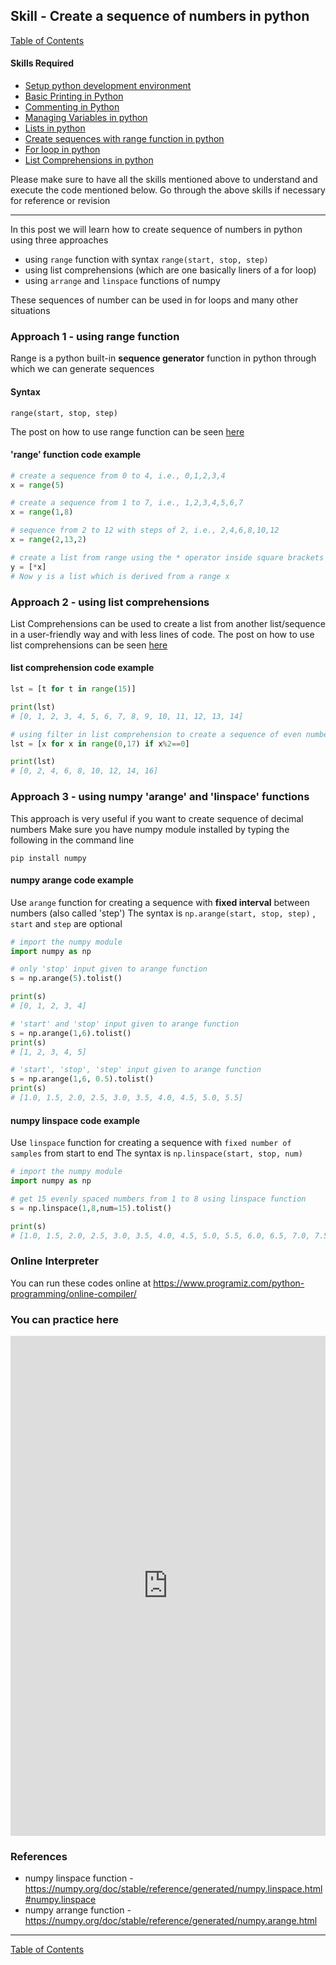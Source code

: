 ## Skill - Create a sequence of numbers in python
[Table of Contents](https://nagasudhir.blogspot.com/2020/04/taming-python-table-of-contents.html)

#### Skills Required
* [Setup python development environment](https://nagasudhir.blogspot.com/2020/04/setup-python-development-environment_14.html)
* [Basic Printing in Python](https://nagasudhir.blogspot.com/2020/04/basic-printing-in-python.html)
* [Commenting in Python](https://nagasudhir.blogspot.com/2020/04/comments-in-python.html)
* [Managing Variables in python](https://nagasudhir.blogspot.com/2020/04/managing-variables-in-python.html)
* [Lists in python](https://nagasudhir.blogspot.com/2020/04/lists-in-python.html)
* [Create sequences with range function in python](https://nagasudhir.blogspot.com/2020/05/create-sequences-with-range-function.html)
* [For loop in python](https://nagasudhir.blogspot.com/2020/05/for-loop-in-python.html)
* [List Comprehensions in python](https://nagasudhir.blogspot.com/2020/05/list-comprehensions-in-python.html)

Please make sure to have all the skills mentioned above to understand and execute the code mentioned below. Go through the above skills if necessary for reference or revision
<hr/>

In this post we will learn how to create sequence of numbers in python using three approaches

* using `range` function with syntax `range(start, stop, step)`
* using list comprehensions (which are one basically liners of a for loop)
* using `arrange` and `linspace` functions of numpy

These sequences of number can be used in for loops and many other situations

### Approach 1 - using range function
Range is a python built-in **sequence generator** function in python through which we can generate sequences
#### Syntax
```
range(start, stop, step)
```
The post on how to use range function can be seen [here](https://nagasudhir.blogspot.com/2020/05/create-sequences-with-range-function.html)
#### 'range' function code example
```python
# create a sequence from 0 to 4, i.e., 0,1,2,3,4
x = range(5)

# create a sequence from 1 to 7, i.e., 1,2,3,4,5,6,7
x = range(1,8)

# sequence from 2 to 12 with steps of 2, i.e., 2,4,6,8,10,12
x = range(2,13,2)

# create a list from range using the * operator inside square brackets
y = [*x]
# Now y is a list which is derived from a range x
```

### Approach 2 - using list comprehensions
List Comprehensions can be used to create a list from another list/sequence in a user-friendly way and with less lines of code.
The post on how to use list comprehensions can be seen [here](https://nagasudhir.blogspot.com/2020/05/list-comprehensions-in-python.html)

#### list comprehension code example
```python
lst = [t for t in range(15)]

print(lst)
# [0, 1, 2, 3, 4, 5, 6, 7, 8, 9, 10, 11, 12, 13, 14]

# using filter in list comprehension to create a sequence of even numbers
lst = [x for x in range(0,17) if x%2==0]

print(lst)
# [0, 2, 4, 6, 8, 10, 12, 14, 16]
```

### Approach 3 - using numpy 'arange' and 'linspace' functions
This approach is very useful if you want to create sequence of decimal numbers
Make sure you have numpy module installed by typing the following in the command line
```
pip install numpy
```

#### numpy arange code example
Use `arange` function for creating a sequence with **fixed interval** between numbers (also called 'step')
The syntax is ```np.arange(start, stop, step)``` , `start` and `step` are optional
```python
# import the numpy module
import numpy as np

# only 'stop' input given to arange function
s = np.arange(5).tolist()

print(s)
# [0, 1, 2, 3, 4]

# 'start' and 'stop' input given to arange function
s = np.arange(1,6).tolist()
print(s)
# [1, 2, 3, 4, 5]

# 'start', 'stop', 'step' input given to arange function
s = np.arange(1,6, 0.5).tolist()
print(s)
# [1.0, 1.5, 2.0, 2.5, 3.0, 3.5, 4.0, 4.5, 5.0, 5.5]
```

#### numpy linspace code example
Use `linspace` function for creating a sequence with `fixed number of samples` from start to end
The syntax is ```np.linspace(start, stop, num)``` 
```python
# import the numpy module
import numpy as np

# get 15 evenly spaced numbers from 1 to 8 using linspace function
s = np.linspace(1,8,num=15).tolist()

print(s)
# [1.0, 1.5, 2.0, 2.5, 3.0, 3.5, 4.0, 4.5, 5.0, 5.5, 6.0, 6.5, 7.0, 7.5, 8.0]
```

### Online Interpreter
You can run these codes online at https://www.programiz.com/python-programming/online-compiler/

### You can practice here
<iframe height="800px" width="100%" src="https://repl.it/repls/WorthwhileScholarlyDonateware?lite=true" scrolling="no" frameborder="no" allowtransparency="true" allowfullscreen="true" sandbox="allow-forms allow-pointer-lock allow-popups allow-same-origin allow-scripts allow-modals"></iframe>

### References
* numpy linspace function - https://numpy.org/doc/stable/reference/generated/numpy.linspace.html#numpy.linspace
* numpy arrange function - https://numpy.org/doc/stable/reference/generated/numpy.arange.html
<hr/>

[Table of Contents](https://nagasudhir.blogspot.com/2020/04/taming-python-table-of-contents.html)


<!--stackedit_data:
eyJwcm9wZXJ0aWVzIjoiYXV0aG9yOiBOYWdhc3VkaGlyIFB1bG
xhXG50YWdzOiAnbGVhcm5pbmcsIHB5dGhvbiwgdGFtaW5nX3B5
dGhvbl9za2lsbCdcbmNhdGVnb3JpZXM6IHRhbWluZ19weXRob2
5fc2tpbGxcbmRhdGU6ICcyMDIwLTA3LTA2J1xudGl0bGU6IENy
ZWF0ZSBhIHNlcXVlbmNlIG9mIG51bWJlcnMgaW4gcHl0aG9uXG
4iLCJoaXN0b3J5IjpbMjEyMDQxODA1Nyw2ODgyODYzNTYsLTgy
NTg3NzI1MywyMDE0NDk1NjU1LDE5MDA4NTczODAsMTYxODI2NT
UwLC0zODI2NDExOTAsLTE5NTM0OTExNjEsLTEyMjk2MDY4NTRd
fQ==
-->